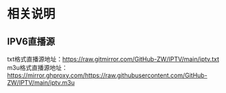 # 相关说明
## IPV6直播源

txt格式直播源地址：https://raw.gitmirror.com/GitHub-ZW/IPTV/main/iptv.txt
m3u格式直播源地址：https://mirror.ghproxy.com/https://raw.githubusercontent.com/GitHub-ZW/IPTV/main/iptv.m3u
